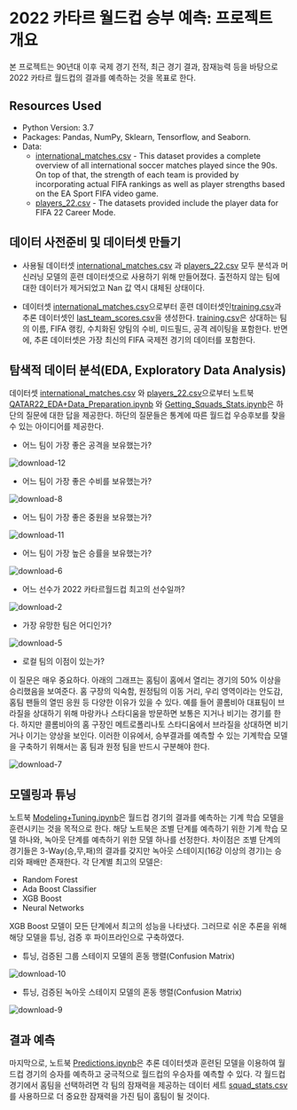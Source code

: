 # 2022 카타르 월드컵 승부 예측: 프로젝트 개요

본 프로젝트는 90년대 이후 국제 경기 전적, 최근 경기 결과, 잠재능력 등을 바탕으로 2022 카타르 월드컵의 결과를 예측하는 것을 목표로 한다.

## Resources Used

* Python Version: 3.7
* Packages: Pandas, NumPy, Sklearn, Tensorflow, and Seaborn.
* Data: 
  * [international_matches.csv](https://www.kaggle.com/datasets/brenda89/fifa-world-cup-2022) - This dataset provides a complete overview of all international soccer matches played since the 90s. On top of that, the strength of each team is provided by incorporating actual FIFA rankings as well as player strengths based on the EA Sport FIFA video game.
  * [players_22.csv](https://www.kaggle.com/datasets/stefanoleone992/fifa-22-complete-player-dataset) - The datasets provided include the player data for FIFA 22 Career Mode.

## 데이터 사전준비 및 데이터셋 만들기

* 사용될 데이터셋 [international_matches.csv](https://github.com/davidcamilo0710/QATAR_2022_Prediction/blob/master/data/international_matches.csv) 과 [players_22.csv](https://github.com/davidcamilo0710/QATAR_2022_Prediction/blob/master/data/players_22.csv) 모두 분석과 머신러닝 모델의 훈련 데이터셋으로 사용하기 위해 만들어졌다. 출전하지 않는 팀에 대한 데이터가 제거되었고 Nan 값 역시 대체된 상태이다.

* 데이터셋 [international_matches.csv](https://github.com/davidcamilo0710/QATAR_2022_Prediction/blob/master/data/international_matches.csv)으로부터 훈련 데이터셋인[training.csv](https://github.com/davidcamilo0710/QATAR_2022_Prediction/blob/master/data/training.csv)과 추론 데이터셋인 [last_team_scores.csv](https://github.com/davidcamilo0710/QATAR_2022_Prediction/blob/master/data/last_team_scores.csv)을 생성한다. [training.csv](https://github.com/davidcamilo0710/QATAR_2022_Prediction/blob/master/data/training.csv)은 상대하는 팀의 이름, FIFA 랭킹, 수치화된 양팀의 수비, 미드필드, 공격 레이팅을 포함한다. 반면에, 추론 데이터셋은 가장 최신의 FIFA 국제전 경기의 데이터를 포함한다.

## 탐색적 데이터 분석(EDA, Exploratory Data Analysis)

데이터셋 [international_matches.csv](https://github.com/davidcamilo0710/QATAR_2022_Prediction/blob/master/data/international_matches.csv) 와 [players_22.csv](https://github.com/davidcamilo0710/QATAR_2022_Prediction/blob/master/data/players_22.csv)으로부터 노트북 [QATAR22_EDA+Data_Preparation.ipynb](https://github.com/davidcamilo0710/QATAR_2022_Prediction/blob/master/QATAR22_EDA%2BData_Preparation.ipynb) 와 [Getting_Squads_Stats.ipynb](https://github.com/davidcamilo0710/QATAR_2022_Prediction/blob/master/Getting_Squads_Stats.ipynb)은 하단의 질문에 대한 답을 제공한다. 하단의 질문들은 통계에 따른 월드컵 우승후보를 찾을 수 있는 아이디어를 제공한다.

* 어느 팀이 가장 좋은 공격을 보유했는가?

![download-12](https://user-images.githubusercontent.com/60159274/193368513-18266a41-cef3-4dac-9273-dfecc0357b3e.png)

* 어느 팀이 가장 좋은 수비를 보유했는가?

![download-8](https://user-images.githubusercontent.com/60159274/193368518-889e1672-d759-4e80-85e6-6de64f6f3e1c.png)

* 어느 팀이 가장 좋은 중원을 보유했는가?

![download-11](https://user-images.githubusercontent.com/60159274/193368515-2a046f68-61a2-421d-9e74-b0420bd452e9.png)

* 어느 팀이 가장 높은 승률을 보유했는가?

![download-6](https://user-images.githubusercontent.com/60159274/193368516-68e21bf6-bc91-4759-80d9-767271dc0636.png)

* 어느 선수가 2022 카타르월드컵 최고의 선수일까?

![download-2](https://user-images.githubusercontent.com/60159274/193378980-b2302754-6514-449d-b890-cce0a716a519.png)

* 가장 유망한 팀은 어디인가?

![download-5](https://user-images.githubusercontent.com/60159274/193368544-11f6f51f-2a2d-4812-af89-4eed5e71763d.png)

* 로컬 팀의 이점이 있는가?

이 질문은 매우 중요하다. 아래의 그래프는 홈팀이 홈에서 열리는 경기의 50% 이상을 승리했음을 보여준다. 홈 구장의 익숙함, 원정팀의 이동 거리, 우리 영역이라는 안도감, 홈팀 팬들의 열띤 응원 등 다양한 이유가 있을 수 있다. 예를 들어 콜롬비아 대표팀이 브라질을 상대하기 위해 마랑카나 스타디움을 방문하면 보통은 지거나 비기는 경기를 한다. 하지만 콜롬비아의 홈 구장인 메트로폴리나토 스타디움에서 브라질을 상대하면 비기거나 이기는 양상을 보인다. 이러한 이유에서, 승부결과를 예측할 수 있는 기계학습 모델을 구축하기 위해서는 홈 팀과 원정 팀을 반드시 구분해야 한다.

![download-7](https://user-images.githubusercontent.com/60159274/193368561-dd1398c8-dcad-4575-b3aa-2f4a30719444.png)

## 모델링과 튜닝

노트북 [Modeling+Tuning.ipynb](https://github.com/davidcamilo0710/QATAR_2022_Prediction/blob/master/Modeling%2BTuning.ipynb)은 월드컵 경기의 결과를 예측하는 기계 학습 모델을 훈련시키는 것을 목적으로 한다. 해당 노트북은 조별 단계를 예측하기 위한 기계 학습 모델 하나와, 녹아웃 단계를 예측하기 위한 모델 하나를 선정한다. 차이점은 조별 단계의 경기들은 3-Way(승,무,패)의 결과를 갖지만 녹아웃 스테이지(16강 이상의 경기)는 승리와 패배만 존재한다. 각 단계별 최고의 모델은:

* Random Forest
* Ada Boost Classifier
* XGB Boost
* Neural Networks

XGB Boost 모델이 모든 단계에서 최고의 성능을 나타냈다. 그러므로 쉬운 추론을 위해 해당 모델을 튜닝, 검증 후 파이프라인으로 구축하였다.

* 튜닝, 검증된 그룹 스테이지 모델의 혼동 행렬(Confusion Matrix)

![download-10](https://user-images.githubusercontent.com/60159274/193368594-3d6f69a8-cc6c-456c-9408-a2ebc1f72ee1.png)

* 튜닝, 검증된 녹아웃 스테이지 모델의 혼동 행렬(Confusion Matrix)

![download-9](https://user-images.githubusercontent.com/60159274/193368596-cbd0a492-7399-49af-be28-bd6c4a014694.png)

## 결과 예측

마지막으로, 노트북 [Predictions.ipynb](https://github.com/davidcamilo0710/QATAR_2022_Prediction/blob/master/Predictions.ipynb)은 추론 데이터셋과 훈련된 모델을 이용하여 월드컵 경기의 승자를 예측하고 궁극적으로 월드컵의 우승자를 예측할 수 있다. 각 월드컵 경기에서 홈팀을 선택하려면 각 팀의 잠재력을 제공하는 데이터 세트 [squad_stats.csv](https://github.com/davidcamilo0710/QATAR_2022_Prediction/blob/master/data/squad_stats.csv)를 사용하므로 더 중요한 잠재력을 가진 팀이 홈팀이 될 것이다.

